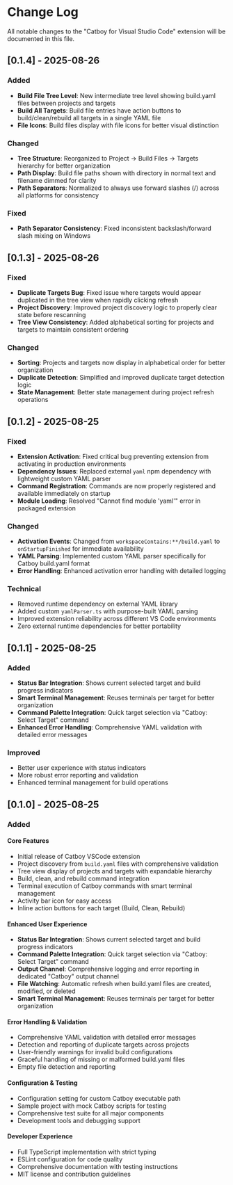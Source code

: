 # Change Log

All notable changes to the "Catboy for Visual Studio Code" extension will be documented in this file.

## [0.1.4] - 2025-08-26

### Added
- **Build File Tree Level**: New intermediate tree level showing build.yaml files between projects and targets
- **Build All Targets**: Build file entries have action buttons to build/clean/rebuild all targets in a single YAML file
- **File Icons**: Build files display with file icons for better visual distinction

### Changed
- **Tree Structure**: Reorganized to Project → Build Files → Targets hierarchy for better organization
- **Path Display**: Build file paths shown with directory in normal text and filename dimmed for clarity
- **Path Separators**: Normalized to always use forward slashes (/) across all platforms for consistency

### Fixed
- **Path Separator Consistency**: Fixed inconsistent backslash/forward slash mixing on Windows

## [0.1.3] - 2025-08-26

### Fixed
- **Duplicate Targets Bug**: Fixed issue where targets would appear duplicated in the tree view when rapidly clicking refresh
- **Project Discovery**: Improved project discovery logic to properly clear state before rescanning
- **Tree View Consistency**: Added alphabetical sorting for projects and targets to maintain consistent ordering

### Changed
- **Sorting**: Projects and targets now display in alphabetical order for better organization
- **Duplicate Detection**: Simplified and improved duplicate target detection logic
- **State Management**: Better state management during project refresh operations

## [0.1.2] - 2025-08-25

### Fixed
- **Extension Activation**: Fixed critical bug preventing extension from activating in production environments
- **Dependency Issues**: Replaced external `yaml` npm dependency with lightweight custom YAML parser
- **Command Registration**: Commands are now properly registered and available immediately on startup
- **Module Loading**: Resolved "Cannot find module 'yaml'" error in packaged extension

### Changed
- **Activation Events**: Changed from `workspaceContains:**/build.yaml` to `onStartupFinished` for immediate availability
- **YAML Parsing**: Implemented custom YAML parser specifically for Catboy build.yaml format
- **Error Handling**: Enhanced activation error handling with detailed logging

### Technical
- Removed runtime dependency on external YAML library
- Added custom `yamlParser.ts` with purpose-built YAML parsing
- Improved extension reliability across different VS Code environments
- Zero external runtime dependencies for better portability

## [0.1.1] - 2025-08-25

### Added
- **Status Bar Integration**: Shows current selected target and build progress indicators
- **Smart Terminal Management**: Reuses terminals per target for better organization
- **Command Palette Integration**: Quick target selection via "Catboy: Select Target" command
- **Enhanced Error Handling**: Comprehensive YAML validation with detailed error messages

### Improved
- Better user experience with status indicators
- More robust error reporting and validation
- Enhanced terminal management for build operations

## [0.1.0] - 2025-08-25

### Added

#### Core Features
- Initial release of Catboy VSCode extension
- Project discovery from `build.yaml` files with comprehensive validation
- Tree view display of projects and targets with expandable hierarchy
- Build, clean, and rebuild command integration
- Terminal execution of Catboy commands with smart terminal management
- Activity bar icon for easy access
- Inline action buttons for each target (Build, Clean, Rebuild)

#### Enhanced User Experience
- **Status Bar Integration**: Shows current selected target and build progress indicators
- **Command Palette Integration**: Quick target selection via "Catboy: Select Target" command
- **Output Channel**: Comprehensive logging and error reporting in dedicated "Catboy" output channel
- **File Watching**: Automatic refresh when build.yaml files are created, modified, or deleted
- **Smart Terminal Management**: Reuses terminals per target for better organization

#### Error Handling & Validation
- Comprehensive YAML validation with detailed error messages
- Detection and reporting of duplicate targets across projects
- User-friendly warnings for invalid build configurations
- Graceful handling of missing or malformed build.yaml files
- Empty file detection and reporting

#### Configuration & Testing
- Configuration setting for custom Catboy executable path
- Sample project with mock Catboy scripts for testing
- Comprehensive test suite for all major components
- Development tools and debugging support

#### Developer Experience
- Full TypeScript implementation with strict typing
- ESLint configuration for code quality
- Comprehensive documentation with testing instructions
- MIT license and contribution guidelines